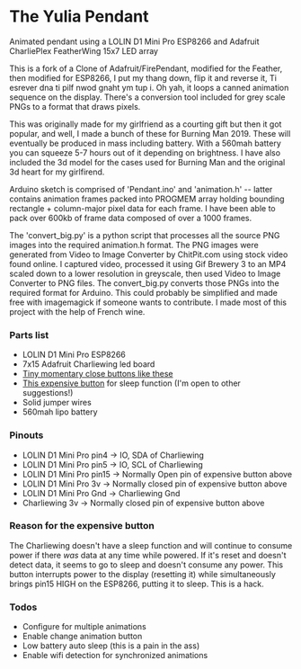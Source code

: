 # The Yulia Pendant
Animated pendant using a LOLIN D1 Mini Pro ESP8266 and Adafruit CharliePlex FeatherWing 15x7 LED array

This is a fork of a Clone of Adafruit/FirePendant, modified for the Feather, then modified for ESP8266, I put my thang down, flip it and reverse it, Ti esrever dna ti pilf nwod gnaht ym tup i.  Oh yah, it loops a canned animation sequence on the display.  There's a conversion tool included for grey scale PNGs to a format that draws pixels.

This was originally made for my girlfriend as a courting gift but then it got popular, and well, I made a bunch of these for Burning Man 2019.  These will eventually be produced in mass including battery.  With a 560mah battery you can squeeze 5-7 hours out of it depending on brightness.  I have also included the 3d model for the cases used for Burning Man and the original 3d heart for my girlfirend.

Arduino sketch is comprised of 'Pendant.ino' and 'animation.h' -- latter contains animation frames packed into PROGMEM array holding bounding rectangle + column-major pixel data for each frame.  I have been able to pack over 600kb of frame data composed of over a 1000 frames.

The 'convert_big.py' is a python script that processes all the source PNG images into the required animation.h format. The PNG images were generated from Video to Image Converter by ChitPit.com using stock video found online.  I captured video, processed it using Gif Brewery 3 to an MP4 scaled down to a lower resolution in greyscale, then used Video to Image Converter to PNG files.  The convert_big.py converts those PNGs into the required format for Arduino.  This could probably be simplified and made free with imagemagick if someone wants to contribute.  I made most of this project with the help of French wine.

### Parts list
* LOLIN D1 Mini Pro ESP8266
* 7x15 Adafruit Charliewing led board
* [Tiny momentary close buttons like these](https://www.aliexpress.com/item/32752118872.html)
* [This expensive button](https://eu.mouser.com/ProductDetail/MEC-Switches/5GTH935NCNO?qs=%2Fha2pyFaduiEqH38T7D7hmD7dw5qGaZB2vqjp9MmKqZFphREVoZFTg%3D%3D) for sleep function (I'm open to other suggestions!)
* Solid jumper wires
* 560mah lipo battery

### Pinouts
* LOLIN D1 Mini Pro pin4 -> IO, SDA of Charliewing
* LOLIN D1 Mini Pro pin5 -> IO, SCL of Charliewing
* LOLIN D1 Mini Pro pin15 -> Normally Open pin of expensive button above
* LOLIN D1 Mini Pro 3v -> Normally closed pin of expensive button above
* LOLIN D1 Mini Pro Gnd -> Charliewing Gnd
* Charliewing 3v -> Normally closed pin of expensive button above

### Reason for the expensive button
The Charliewing doesn't have a sleep function and will continue to consume power if there _was_ data at any time while powered.  If it's reset and doesn't detect data, it seems to go to sleep and doesn't consume any power.  This button interrupts power to the display (resetting it) while simultaneously brings pin15 HIGH on the ESP8266, putting it to sleep.  This is a hack.


### Todos

 - Configure for multiple animations
 - Enable change animation button
 - Low battery auto sleep (this is a pain in the ass)
 - Enable wifi detection for synchronized animations
